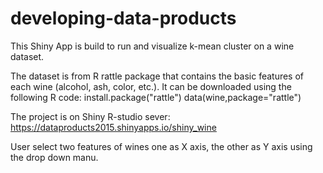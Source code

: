 # developing-data-products

This Shiny App is build to run and visualize k-mean cluster on a wine dataset. 

The dataset is from R rattle package that contains the basic features of each wine (alcohol, ash, color, etc.). It can be downloaded using the following R code:
install.package("rattle")
data(wine,package="rattle")

The project is on Shiny R-studio sever: https://dataproducts2015.shinyapps.io/shiny_wine

User select two features of wines one as X axis, the other as Y axis using the drop down manu. 
